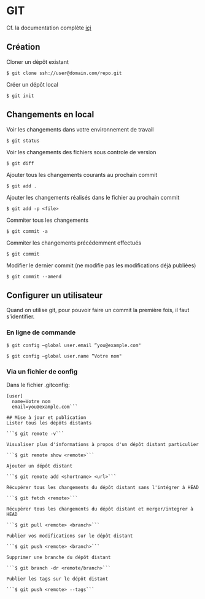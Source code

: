 # GIT
Cf. la documentation complète [içi](https://git-scm.com)
## Création
Cloner un dépôt existant

```$ git clone ssh://user@domain.com/repo.git```

Créer un dépôt local

```$ git init```
## Changements en local
Voir les changements dans votre environnement de travail

```$ git status```

Voir les changements des fichiers sous controle de version

```$ git diff```

Ajouter tous les changements courants au prochain commit

```$ git add .```

Ajouter les changements réalisés dans le fichier <file> au prochain commit

```$ git add -p <file>```

Commiter tous les changements

```$ git commit -a```

Commiter les changements précédemment effectués

```$ git commit```

Modifier le dernier commit (ne modifie pas les modifications déjà publiées)

```$ git commit --amend```

## Configurer un utilisateur

Quand on utilise git, pour pouvoir faire un commit la première fois, il faut s'identifier.

### En ligne de commande

```$ git config —global user.email “you@example.com"```

```$ git config —global user.name “Votre nom"```

### Via un fichier de config
Dans le fichier .gitconfig:
```
[user]
  name=Votre nom
  email=you@example.com```
  
## Mise à jour et publication
Lister tous les dépôts distants

```$ git remote -v```

Visualiser plus d'informations à propos d'un dépôt distant particulier  

```$ git remote show <remote>```

Ajouter un dépôt distant

```$ git remote add <shortname> <url>```

Récupérer tous les changements du dépôt distant sans l'intégrer à HEAD

```$ git fetch <remote>```

Récupérer tous les changements du dépôt distant et merger/integrer à HEAD

```$ git pull <remote> <branch>```

Publier vos modifications sur le dépôt distant

```$ git push <remote> <branch>```

Supprimer une branche du dépôt distant

```$ git branch -dr <remote/branch>```

Publier les tags sur le dépôt distant

```$ git push <remote> --tags```